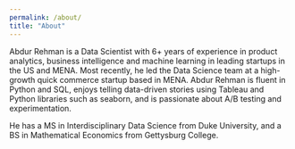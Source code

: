 ```yaml
---
permalink: /about/
title: "About"
---
```


Abdur Rehman is a Data Scientist with 6+ years of experience in product analytics, business intelligence and machine learning in leading startups in the US and MENA. Most recently, he led the Data Science team at a high-growth quick commerce startup based in MENA. Abdur Rehman is fluent in Python and SQL, enjoys telling data-driven stories using Tableau and Python libraries such as seaborn, and is passionate about A/B testing and experimentation.

He has a MS in Interdisciplinary Data Science from Duke University, and a BS in Mathematical Economics from Gettysburg College.
